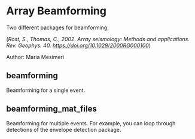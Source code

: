 # Array Beamforming

Two different packages for beamforming.

(*Rost, S., Thomas, C., 2002. Array seismology: Methods and applications. Rev. Geophys. 40. https://doi.org/10.1029/2000RG000100*)

Author: Maria Mesimeri

## beamforming
Beamforming for a single event.

## beamforming_mat_files
Beamforming for multiple events. 
For example, you can loop through detections of the envelope detection package. 
